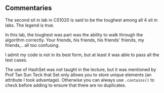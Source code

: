 ## Commentaries

The second sit in lab in CS1020 is said to be the toughest among all 4 sit in labs. The legend is true.

In this lab, the toughest was part was the ability to walk through the algorithm correctly. Your friends, his friends, his friends' friends, my friends,.. all too confusing. 

I admit my code is not in its best form, but at least it was able to pass all the test cases. 

The use of HashSet was not taught in the lecture, but it was mentioned by Prof Tan Sun Teck that Set only allows you to store unique elements (an attribute I took advantage). Otherwise you can always use `.contains()` to check before adding to ensure that there are no duplicates.  